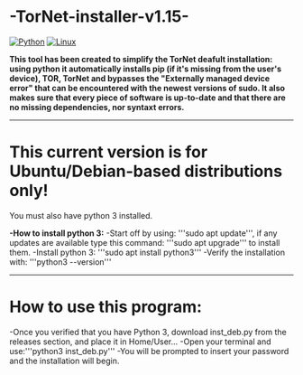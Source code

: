 # -TorNet-installer-v1.15-

[![Python](https://img.shields.io/badge/Python-3776AB?logo=python&logoColor=fff)](#)
[![Linux](https://img.shields.io/badge/Linux-FCC624?logo=linux&logoColor=black)](#)

**This tool has been created to simplify the TorNet deafult installation: using python it automatically installs pip (if it's missing from the user's device), TOR, TorNet and bypasses the "Externally managed device error" that can be encountered with the newest versions of sudo. It also makes sure that every piece of software is up-to-date and that there are no missing dependencies, nor syntaxt errors.**

---

# This current version is for Ubuntu/Debian-based distributions only!
You must also have python 3 installed.

**-How to install python 3:**
-Start off by using: '''sudo apt update''', if any updates are available type this command: '''sudo apt upgrade''' to install them.
-Install python 3: '''sudo apt install python3'''
-Verify the installation with: '''python3 --version'''

---

# How to use this program:
-Once you verified that you have Python 3, download inst_deb.py from the releases section, and place it in Home/User...
-Open your terminal and use:'''python3 inst_deb.py'''
-You will be prompted to insert your password and the installation will begin.

